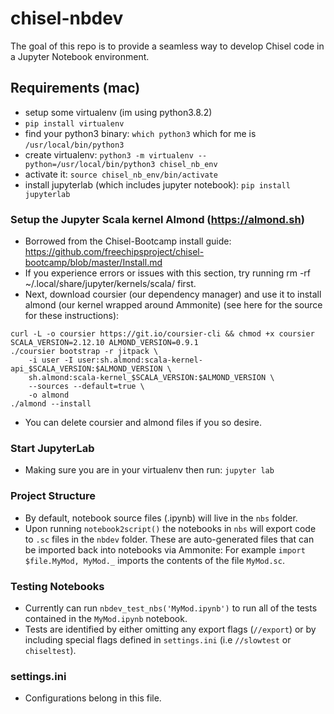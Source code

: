 # chisel-nbdev

The goal of this repo is to provide a seamless way to develop Chisel code in a Jupyter Notebook environment.

## Requirements (mac)
- setup some virtualenv (im using python3.8.2)
- ```pip install virtualenv```
- find your python3 binary: ```which python3``` which for me is ```/usr/local/bin/python3```
- create virtualenv: ```python3 -m virtualenv --python=/usr/local/bin/python3 chisel_nb_env```
- activate it: ```source chisel_nb_env/bin/activate```
- install jupyterlab (which includes jupyter notebook): ```pip install jupyterlab```

### Setup the Jupyter Scala kernel Almond (https://almond.sh) 
- Borrowed from the Chisel-Bootcamp install guide: https://github.com/freechipsproject/chisel-bootcamp/blob/master/Install.md
- If you experience errors or issues with this section, try running rm -rf ~/.local/share/jupyter/kernels/scala/ first.
- Next, download coursier (our dependency manager) and use it to install almond (our kernel wrapped around Ammonite) (see here for the source for these instructions):
```
curl -L -o coursier https://git.io/coursier-cli && chmod +x coursier
SCALA_VERSION=2.12.10 ALMOND_VERSION=0.9.1
./coursier bootstrap -r jitpack \
    -i user -I user:sh.almond:scala-kernel-api_$SCALA_VERSION:$ALMOND_VERSION \
    sh.almond:scala-kernel_$SCALA_VERSION:$ALMOND_VERSION \
    --sources --default=true \
    -o almond
./almond --install
```
- You can delete coursier and almond files if you so desire.

### Start JupyterLab
- Making sure you are in your virtualenv then run: ```jupyter lab```

### Project Structure
- By default, notebook source files (.ipynb) will live in the ```nbs``` folder.
- Upon running ```notebook2script()``` the notebooks in ```nbs``` will export code to ```.sc``` files in the ```nbdev``` folder. These are auto-generated files that can be imported back into notebooks via Ammonite: For example ```import $file.MyMod, MyMod._``` imports the contents of the file ```MyMod.sc```.

### Testing Notebooks
- Currently can run ```nbdev_test_nbs('MyMod.ipynb')``` to run all of the tests contained in the ```MyMod.ipynb``` notebook. 
- Tests are identified by either omitting any export flags (```//export```) or by including special flags defined in ```settings.ini``` (i.e ```//slowtest``` or ```chiseltest```).

### settings.ini
- Configurations belong in this file.

